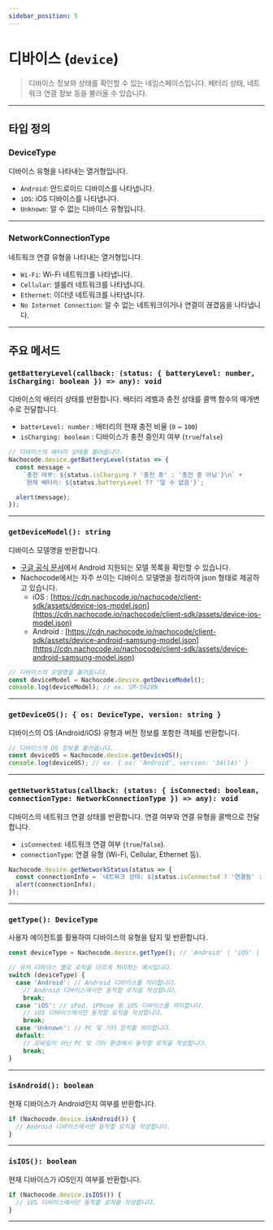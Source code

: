 ```yaml
---
sidebar_position: 5
---
```


# 디바이스 (`device`)

> 디바이스 정보와 상태를 확인할 수 있는 네임스페이스입니다. 배터리 상태, 네트워크 연결 정보 등을 불러올 수 있습니다.

---

## 타입 정의

### DeviceType

디바이스 유형을 나타내는 열거형입니다.

- `Android`: 안드로이드 디바이스를 나타냅니다.
- `iOS`: iOS 디바이스를 나타냅니다.
- `Unknown`: 알 수 없는 디바이스 유형입니다.

---

### NetworkConnectionType

네트워크 연결 유형을 나타내는 열거형입니다.

- `Wi-Fi`: Wi-Fi 네트워크를 나타냅니다.
- `Cellular`: 셀룰러 네트워크를 나타냅니다.
- `Ethernet`: 이더넷 네트워크를 나타냅니다.
- `No Internet Connection`: 알 수 없는 네트워크이거나 연결이 끊겼음을 나타냅니다.

---

## 주요 메서드

### `getBatteryLevel(callback: (status: { batteryLevel: number, isCharging: boolean }) => any): void`

디바이스의 배터리 상태를 반환합니다. 배터리 레벨과 충전 상태를 콜백 함수의 매개변수로 전달합니다.

- `batterLevel: number` : 배터리의 현재 충전 비율 (`0` ~ `100`)
- `isCharging: boolean` : 디바이스가 충전 중인지 여부 (`true`/`false`)

```javascript
// 디바이스의 배터리 상태를 불러옵니다.
Nachocode.device.getBatteryLevel(status => {
  const message =
    `충전 여부: ${status.isCharging ? '충전 중' : '충전 중 아님'}\n` +
    `현재 배터리: ${status.batteryLevel ?? '알 수 없음'}`;

  alert(message);
});
```

---

### `getDeviceModel(): string`

디바이스 모델명을 반환합니다.

- [구글 공식 문서](https://storage.googleapis.com/play_public/supported_devices.html)에서 Android 지원되는 모델 목록을 확인할 수 있습니다.
- Nachocode에서는 자주 쓰이는 디바이스 모델명을 정리하여 json 형태로 제공하고 있습니다.
  - iOS : [https://cdn.nachocode.io/nachocode/client-sdk/assets/device-ios-model.json](https://cdn.nachocode.io/nachocode/client-sdk/assets/device-ios-model.json)
  - Android : [https://cdn.nachocode.io/nachocode/client-sdk/assets/device-android-samsung-model.json](https://cdn.nachocode.io/nachocode/client-sdk/assets/device-android-samsung-model.json)

```javascript
// 디바이스의 모델명을 불러옵니다.
const deviceModel = Nachocode.device.getDeviceModel();
console.log(deviceModel); // ex. SM-S928N
```

---

### `getDeviceOS(): { os: DeviceType, version: string }`

디바이스의 OS (Android/iOS) 유형과 버전 정보를 포함한 객체를 반환합니다.

```javascript
// 디바이스의 OS 정보를 불러옵니다.
const deviceOS = Nachocode.device.getDeviceOS();
console.log(deviceOS); // ex. { os: 'Android', version: '34(14)' }
```

---

### `getNetworkStatus(callback: (status: { isConnected: boolean, connectionType: NetworkConnectionType }) => any): void`

디바이스의 네트워크 연결 상태를 반환합니다. 연결 여부와 연결 유형을 콜백으로 전달합니다.

- `isConnected`: 네트워크 연결 여부 (`true`/`false`).
- `connectionType`: 연결 유형 (Wi-Fi, Cellular, Ethernet 등).

```javascript
Nachocode.device.getNetworkStatus(status => {
  const connectionInfo = `네트워크 상태: ${status.isConnected ? '연결됨' : '연결되지 않음'}\n연결 유형: ${status.connectionType}`;
  alert(connectionInfo);
});
```

---

### `getType(): DeviceType`

사용자 에이전트를 활용하여 디바이스의 유형을 탐지 및 반환합니다.

```javascript
const deviceType = Nachocode.device.getType(); // 'Android' | 'iOS' | 'Unknown'

// 유저 디바이스 별로 로직을 다르게 처리하는 예시입니다.
switch (deviceType) {
  case 'Android': // Android 디바이스를 의미합니다.
    // Android 디바이스에서만 동작할 로직을 작성합니다.
    break;
  case 'iOS': // iPad, iPhone 등 iOS 디바이스를 의미합니다.
    // iOS 디바이스에서만 동작할 로직을 작성합니다.
    break;
  case 'Unknown': // PC 및 기타 장치를 의미합니다.
  default:
    // 모바일이 아닌 PC 및 기타 환경에서 동작할 로직을 작성합니다.
    break;
}
```

---

### `isAndroid(): boolean`

현재 디바이스가 Android인지 여부를 반환합니다.

```javascript
if (Nachocode.device.isAndroid()) {
  // Android 디바이스에서만 동작할 로직을 작성합니다.
}
```

---

### `isIOS(): boolean`

현재 디바이스가 iOS인지 여부를 반환합니다.

```javascript
if (Nachocode.device.isIOS()) {
  // iOS 디바이스에서만 동작할 로직을 작성합니다.
}
```

---

